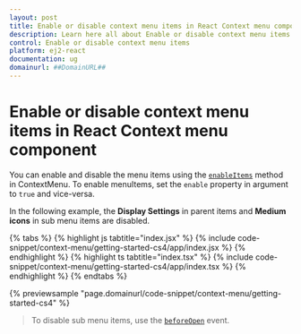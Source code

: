 ```yaml
---
layout: post
title: Enable or disable context menu items in React Context menu component | Syncfusion
description: Learn here all about Enable or disable context menu items in Syncfusion React Context menu component of Syncfusion Essential JS 2 and more.
control: Enable or disable context menu items 
platform: ej2-react
documentation: ug
domainurl: ##DomainURL##
---
```

# Enable or disable context menu items in React Context menu component

You can enable and disable the menu items using the [`enableItems`](https://ej2.syncfusion.com/react/documentation/api/menu#enableitems) method in ContextMenu. To enable menuItems, set the `enable` property in argument to `true` and vice-versa.

In the following example, the **Display Settings** in parent items and **Medium icons** in sub menu items are disabled.

{% tabs %}
{% highlight js tabtitle="index.jsx" %}
{% include code-snippet/context-menu/getting-started-cs4/app/index.jsx %}
{% endhighlight %}
{% highlight ts tabtitle="index.tsx" %}
{% include code-snippet/context-menu/getting-started-cs4/app/index.tsx %}
{% endhighlight %}
{% endtabs %}

 {% previewsample "page.domainurl/code-snippet/context-menu/getting-started-cs4" %}

> To disable sub menu items, use the [`beforeOpen`](https://ej2.syncfusion.com/react/documentation/api/menu#beforeopen) event.
